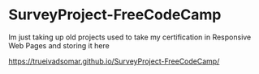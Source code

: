# SurveyProject-FreeCodeCamp
Im just taking up old projects used to take my certification in Responsive Web Pages and storing it here

https://trueivadsomar.github.io/SurveyProject-FreeCodeCamp/
